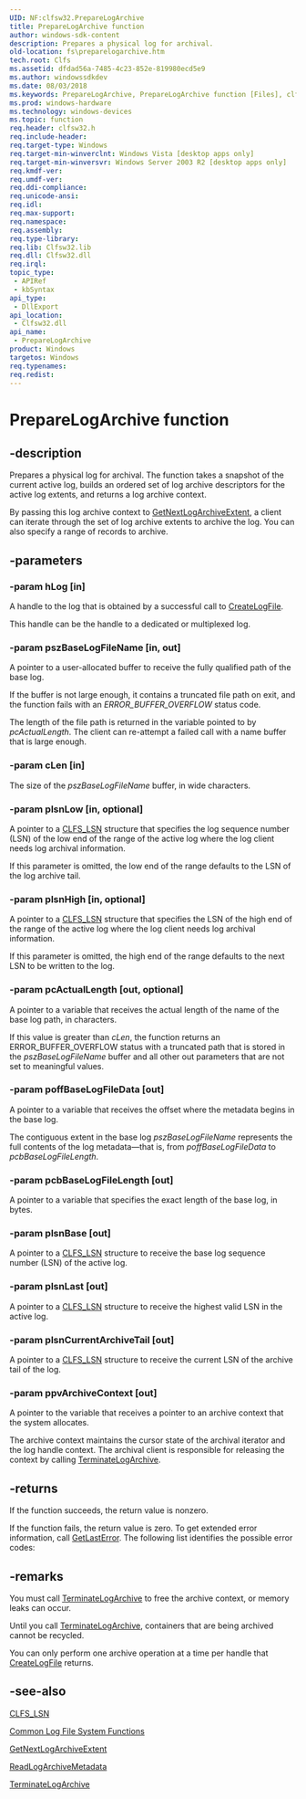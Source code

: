 ```yaml
---
UID: NF:clfsw32.PrepareLogArchive
title: PrepareLogArchive function
author: windows-sdk-content
description: Prepares a physical log for archival.
old-location: fs\preparelogarchive.htm
tech.root: Clfs
ms.assetid: dfdad56a-7485-4c23-852e-819980ecd5e9
ms.author: windowssdkdev
ms.date: 08/03/2018
ms.keywords: PrepareLogArchive, PrepareLogArchive function [Files], clfsw32/PrepareLogArchive, fs.preparelogarchive
ms.prod: windows-hardware
ms.technology: windows-devices
ms.topic: function
req.header: clfsw32.h
req.include-header: 
req.target-type: Windows
req.target-min-winverclnt: Windows Vista [desktop apps only]
req.target-min-winversvr: Windows Server 2003 R2 [desktop apps only]
req.kmdf-ver: 
req.umdf-ver: 
req.ddi-compliance: 
req.unicode-ansi: 
req.idl: 
req.max-support: 
req.namespace: 
req.assembly: 
req.type-library: 
req.lib: Clfsw32.lib
req.dll: Clfsw32.dll
req.irql: 
topic_type:
 - APIRef
 - kbSyntax
api_type:
 - DllExport
api_location:
 - Clfsw32.dll
api_name:
 - PrepareLogArchive
product: Windows
targetos: Windows
req.typenames: 
req.redist: 
---
```


# PrepareLogArchive function


## -description


Prepares a physical log for archival.  The function takes a  snapshot of the current active log, builds an ordered set of log archive descriptors for the active log extents, and returns a log archive context.

 By passing this log archive context to <a href="https://msdn.microsoft.com/en-us/library/Bb540381(v=VS.85).aspx">GetNextLogArchiveExtent</a>, a client can iterate through the set of log archive extents to archive the log. You can also specify a range of records to archive.


## -parameters




### -param hLog [in]

A handle to the log that is  obtained by a successful call to <a href="https://msdn.microsoft.com/en-us/library/Bb540366(v=VS.85).aspx">CreateLogFile</a>.  

This handle can be the handle to a dedicated or multiplexed log. 


### -param pszBaseLogFileName [in, out]

A pointer to a  user-allocated buffer to receive the fully qualified path of the base log.  

If the buffer is not large enough, it contains a truncated file path on exit, and the function fails with an <i>ERROR_BUFFER_OVERFLOW</i> status code. 

The  length of the file path is returned in the variable pointed to by <i>pcActualLength</i>.  The client can re-attempt  a failed call with a  name buffer that is large enough.


### -param cLen [in]

The size of the <i>pszBaseLogFileName</i> buffer, in wide characters.


### -param plsnLow [in, optional]

A pointer to a <a href="https://msdn.microsoft.com/en-us/library/Bb540343(v=VS.85).aspx">CLFS_LSN</a> structure that specifies the log sequence number (LSN) of the low end of the range of the  active log where the log client needs log archival information. 

If this parameter is omitted, the low end of the range defaults to the LSN of the log archive tail. 


### -param plsnHigh [in, optional]

A pointer to a <a href="https://msdn.microsoft.com/en-us/library/Bb540343(v=VS.85).aspx">CLFS_LSN</a> structure that specifies the LSN of the high end of the range of the  active log where the log client needs log archival information. 

If this parameter is omitted, the high end of the range defaults to the next LSN to be written to the log.


### -param pcActualLength [out, optional]

A pointer to a variable that receives the actual length of the name of the base log path, in characters.  

If this value is greater than <i>cLen</i>, the function returns an ERROR_BUFFER_OVERFLOW status with a truncated path that is stored in the <i>pszBaseLogFileName</i> buffer and all other out parameters that are not set to meaningful values.


### -param poffBaseLogFileData [out]

A pointer to a variable that receives the offset  where  the metadata begins in the base log.

The contiguous extent in the base log   <i>pszBaseLogFileName</i> represents the full contents of the log metadata—that is, from <i>poffBaseLogFileData</i> to <i>pcbBaseLogFileLength</i>.


### -param pcbBaseLogFileLength [out]

A pointer to a variable  that specifies the exact length  of the base log, in bytes. 


### -param plsnBase [out]

A pointer to a <a href="https://msdn.microsoft.com/en-us/library/Bb540343(v=VS.85).aspx">CLFS_LSN</a> structure to receive the base log sequence number (LSN) of the active log.  


### -param plsnLast [out]

A pointer to a <a href="https://msdn.microsoft.com/en-us/library/Bb540343(v=VS.85).aspx">CLFS_LSN</a> structure to receive the highest valid LSN in the active log.


### -param plsnCurrentArchiveTail [out]

A pointer to a <a href="https://msdn.microsoft.com/en-us/library/Bb540343(v=VS.85).aspx">CLFS_LSN</a> structure to receive the current LSN of the archive tail of the log.


### -param ppvArchiveContext [out]

A pointer to the variable that receives a pointer to an  archive context that the system allocates.  

The archive context maintains the cursor state of the archival iterator and the log handle context.  The archival client is responsible for releasing the context by calling <a href="https://msdn.microsoft.com/en-us/library/Bb525009(v=VS.85).aspx">TerminateLogArchive</a>.


## -returns



If the function succeeds, the return value is nonzero.
						

If the function fails, the return value is zero. To get extended error information, call 
<a href="https://msdn.microsoft.com/d852e148-985c-416f-a5a7-27b6914b45d4">GetLastError</a>. The following list identifies the possible error codes:




## -remarks



You must call <a href="https://msdn.microsoft.com/en-us/library/Bb525009(v=VS.85).aspx">TerminateLogArchive</a> to free the archive context, or memory leaks can occur.

Until you call <a href="https://msdn.microsoft.com/en-us/library/Bb525009(v=VS.85).aspx">TerminateLogArchive</a>, containers that are being archived cannot be recycled.

You can only perform one archive operation at a time per handle that  <a href="https://msdn.microsoft.com/en-us/library/Bb540366(v=VS.85).aspx">CreateLogFile</a> returns.




## -see-also




<a href="https://msdn.microsoft.com/en-us/library/Bb540343(v=VS.85).aspx">CLFS_LSN</a>



<a href="https://msdn.microsoft.com/en-us/library/Bb540361(v=VS.85).aspx">Common Log File System Functions</a>



<a href="https://msdn.microsoft.com/en-us/library/Bb540381(v=VS.85).aspx">GetNextLogArchiveExtent</a>



<a href="https://msdn.microsoft.com/en-us/library/Bb540408(v=VS.85).aspx">ReadLogArchiveMetadata</a>



<a href="https://msdn.microsoft.com/en-us/library/Bb525009(v=VS.85).aspx">TerminateLogArchive</a>
 

 


